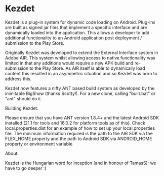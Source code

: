 Kezdet
======

Kezdet is a plug-in system for dynamic code loading on Android.
Plug-ins are built as signed jar files that implement a specific interface and are dynamically loaded into the application.
This allows a developer to add additional functionality to an Android application post deployment / submission to the Play Store.

Originally Kezdet was developed to extend the External Interface system in Adobe AIR.
This system whilst allowing access to native functionality was limited in that any additions would require a new APK build and re-submission to the Play Store.
As AIR itself is able to dynamically load content this resulted in an asymmetric situation and so Kezdet was born to address this.

Kezdet now features a nifty ANT based build system as developed by the inimitable BigShow (thanks Scotty!).
For a new clone, calling "built.bat" or "ant" should do it.

Building Kezdet:

Please ensure that you have ANT version 1.8.4+ and the latest Android SDK installed (21.1 for tools and 16.0.2  for platform tools as of this).
Check local.properties.dist for an example of how to set up your local.properties file.
The minimum information required is the path to the AIR SDK via the FLEX_HOME property and the path to Android SDK via ANDROID_HOME property or environment variable.

About:

Kezdet is the Hungarian word for inception (and in honour of TamasS): we have to go deeper :)
